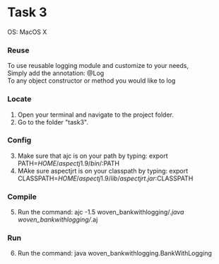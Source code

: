 # Task 3
OS: MacOS X

### Reuse
To use reusable logging module and customize to your needs,  
Simply add the annotation: @Log  
To any object constructor or method you would like to log

### Locate
1. Open your terminal and navigate to the project folder.  
2. Go to the folder "task3".

### Config
3. Make sure that ajc is on your path by typing: export PATH=$HOME/aspectj1.9/bin/:$PATH  
4. MAke sure aspectjrt is on your classpath by typing: export CLASSPATH=$HOME/aspectj1.9/lib/aspectjrt.jar:$CLASSPATH  

### Compile
5. Run the command: ajc -1.5 woven_bankwithlogging/*.java woven_bankwithlogging/*.aj  

### Run
6. Run the command: java woven_bankwithlogging.BankWithLogging  
